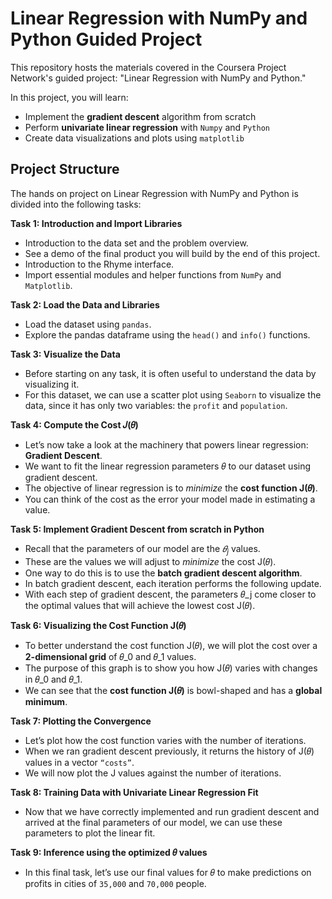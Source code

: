 # Linear Regression with NumPy and Python Guided Project

This repository hosts the materials covered in the Coursera Project Network's guided project: "Linear Regression with NumPy and Python."

In this project, you will learn:

* Implement the **gradient descent** algorithm from scratch
* Perform **univariate linear regression** with `Numpy` and `Python`
* Create data visualizations and plots using `matplotlib`

## Project Structure

The hands on project on Linear Regression with NumPy and Python is divided into the following tasks:

**Task 1: Introduction and Import Libraries**

* Introduction to the data set and the problem overview.
* See a demo of the final product you will build by the end of this project.
* Introduction to the Rhyme interface.
* Import essential modules and helper functions from `NumPy` and `Matplotlib`.

**Task 2: Load the Data and Libraries**

* Load the dataset using `pandas`.
* Explore the pandas dataframe using the `head()` and `info()` functions.

**Task 3: Visualize the Data**

* Before starting on any task, it is often useful to understand the data by visualizing it. 
* For this dataset, we can use a scatter plot using `Seaborn` to visualize the data, since it has only two variables: the `profit` and `population`.


**Task 4: Compute the Cost 𝐽(𝜃)**

* Let’s now take a look at the machinery that powers linear regression: **Gradient Descent**.  
* We want to fit the linear regression parameters 𝜃 to our dataset using gradient descent.
* The objective of linear regression is to *minimize* the **cost function J(𝜃)**.
* You can think of the cost as the error your model made in estimating a value.

**Task 5: Implement Gradient Descent from scratch in Python**

* Recall that the parameters of our model are the $𝜃_j$ values. 
* These are the values we will adjust to *minimize* the cost J(𝜃). 
* One way to do this is to use the **batch gradient descent algorithm**.
* In batch gradient descent, each iteration performs the following update. 
* With each step of gradient descent, the parameters 𝜃_j come closer to the optimal values that will achieve the lowest cost J(𝜃). 

**Task 6: Visualizing the Cost Function J(𝜃)**

* To better understand the cost function J(𝜃), we will plot the cost over a **2-dimensional grid** of 𝜃_0 and 𝜃_1 values.
* The purpose of this graph is to show you how J(𝜃) varies with changes in 𝜃_0 and 𝜃_1. 
* We can see that the **cost function J(𝜃)** is bowl-shaped and has a **global minimum**. 

**Task 7: Plotting the Convergence**

* Let’s plot how the cost function varies with the number of iterations. 
* When we ran gradient descent previously, it returns the history of J(𝜃) values in a vector `“costs”`. 
* We will now plot the J values against the number of iterations. 

**Task 8: Training Data with Univariate Linear Regression Fit**

* Now that we have correctly implemented and run gradient descent and arrived at the final parameters of our model, we can use these parameters to plot the linear fit. 

**Task 9: Inference using the optimized 𝜃 values**

* In this final task, let’s use our final values for 𝜃 to make predictions on profits in cities of `35,000` and `70,000` people. 
